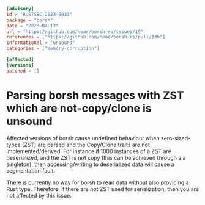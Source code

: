 ```toml
[advisory]
id = "RUSTSEC-2023-0033"
package = "borsh"
date = "2023-04-12"
url = "https://github.com/near/borsh-rs/issues/19"
references = ["https://github.com/near/borsh-rs/pull/136"]
informational = "unsound"
categories = ["memory-corruption"]

[affected]
[versions]
patched = []
```

# Parsing borsh messages with ZST which are not-copy/clone is unsound

Affected versions of borsh cause undefined behaviour when zero-sized-types (ZST) are parsed and the Copy/Clone traits are not implemented/derived.
For instance if 1000 instances of a ZST are deserialized, and the ZST is not copy (this can be achieved through a a singleton), 
then accessing/writing to deserialized data will cause a segmentation fault.

There is currently no way for borsh to read data without also providing a Rust type. Therefore, it there are not ZST used for serialization, then you are not affected by this issue. 
